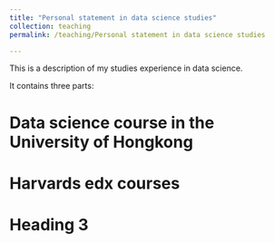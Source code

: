```yaml
---
title: "Personal statement in data science studies"
collection: teaching
permalink: /teaching/Personal statement in data science studies

---
```

This is a description of my studies experience in data science. 

It contains three parts:

Data science course in the University of Hongkong 
======

Harvards edx courses
======

Heading 3
======
